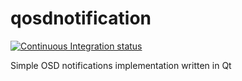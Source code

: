 qosdnotification
================

[![Continuous Integration status](https://secure.travis-ci.org/dstftw/qosdnotification.png)](https://travis-ci.org/dstftw/qosdnotification)

Simple OSD notifications implementation written in Qt
